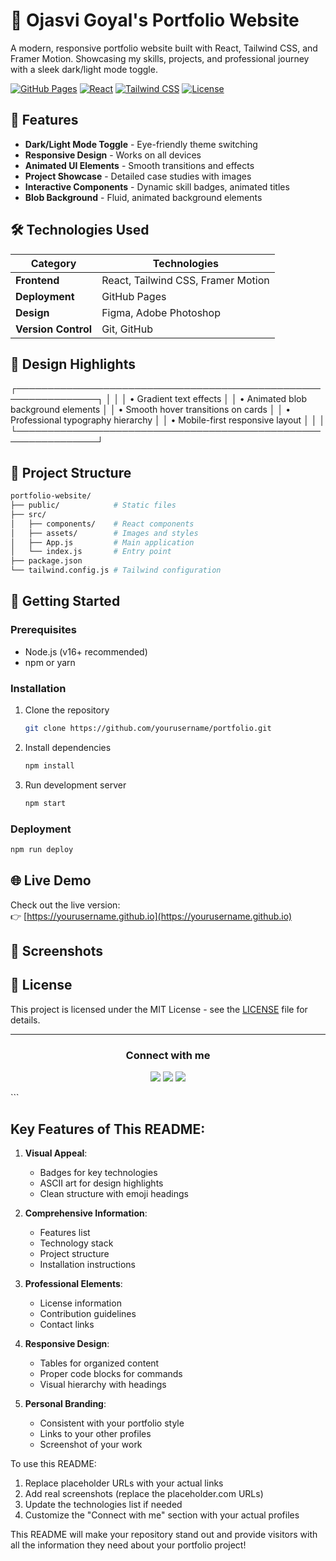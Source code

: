 # 🚀 Ojasvi Goyal's Portfolio Website


A modern, responsive portfolio website built with React, Tailwind CSS, and Framer Motion. Showcasing my skills, projects, and professional journey with a sleek dark/light mode toggle.

[![GitHub Pages](https://img.shields.io/badge/GitHub%20Pages-Deployed-success)](https://yourusername.github.io)
[![React](https://img.shields.io/badge/React-18.2-blue)](https://reactjs.org/)
[![Tailwind CSS](https://img.shields.io/badge/Tailwind_CSS-3.3-06B6D4)](https://tailwindcss.com/)
[![License](https://img.shields.io/badge/License-MIT-green)](LICENSE)

## 🌟 Features

- **Dark/Light Mode Toggle** - Eye-friendly theme switching
- **Responsive Design** - Works on all devices
- **Animated UI Elements** - Smooth transitions and effects
- **Project Showcase** - Detailed case studies with images
- **Interactive Components** - Dynamic skill badges, animated titles
- **Blob Background** - Fluid, animated background elements

## 🛠 Technologies Used

| Category       | Technologies |
|----------------|--------------|
| **Frontend**   | React, Tailwind CSS, Framer Motion |
| **Deployment** | GitHub Pages |
| **Design**     | Figma, Adobe Photoshop |
| **Version Control** | Git, GitHub |

## 🎨 Design Highlights


┌───────────────────────────────────────────────────────────────┐
│                                                               │
│   • Gradient text effects                                     │
│   • Animated blob background elements                         │
│   • Smooth hover transitions on cards                         │
│   • Professional typography hierarchy                         │
│   • Mobile-first responsive layout                            │
│                                                               │
└───────────────────────────────────────────────────────────────┘


## 📂 Project Structure

```bash
portfolio-website/
├── public/            # Static files
├── src/
│   ├── components/    # React components
│   ├── assets/        # Images and styles
│   ├── App.js         # Main application
│   └── index.js       # Entry point
├── package.json
└── tailwind.config.js # Tailwind configuration
```

## 🚀 Getting Started

### Prerequisites
- Node.js (v16+ recommended)
- npm or yarn

### Installation
1. Clone the repository
   ```bash
   git clone https://github.com/yourusername/portfolio.git
   ```
2. Install dependencies
   ```bash
   npm install
   ```
3. Run development server
   ```bash
   npm start
   ```

### Deployment
```bash
npm run deploy
```

## 🌐 Live Demo

Check out the live version:  
👉 [https://yourusername.github.io](https://yourusername.github.io)

## 📸 Screenshots



## 📜 License

This project is licensed under the MIT License - see the [LICENSE](LICENSE) file for details.

---

<div align="center">
  <h3>Connect with me</h3>
  <p>
    <a href="https://github.com/FR34KY-CODER" target="_blank"><img src="https://img.shields.io/badge/GitHub-100000?style=for-the-badge&logo=github&logoColor=white"></a>
    <a href="https://www.linkedin.com/in/ojasvi-goyal-85b82525b/" target="_blank"><img src="https://img.shields.io/badge/LinkedIn-0077B5?style=for-the-badge&logo=linkedin&logoColor=white"></a>
    <a href="mailto:ojasvigoyal275@gmail.com" target="_blank"><img src="https://img.shields.io/badge/Gmail-D14836?style=for-the-badge&logo=gmail&logoColor=white"></a>
  </p>
</div>
```

## Key Features of This README:

1. **Visual Appeal**:
   - Badges for key technologies
   - ASCII art for design highlights
   - Clean structure with emoji headings

2. **Comprehensive Information**:
   - Features list
   - Technology stack
   - Project structure
   - Installation instructions

3. **Professional Elements**:
   - License information
   - Contribution guidelines
   - Contact links

4. **Responsive Design**:
   - Tables for organized content
   - Proper code blocks for commands
   - Visual hierarchy with headings

5. **Personal Branding**:
   - Consistent with your portfolio style
   - Links to your other profiles
   - Screenshot of your work

To use this README:
1. Replace placeholder URLs with your actual links
2. Add real screenshots (replace the placeholder.com URLs)
3. Update the technologies list if needed
4. Customize the "Connect with me" section with your actual profiles

This README will make your repository stand out and provide visitors with all the information they need about your portfolio project!
